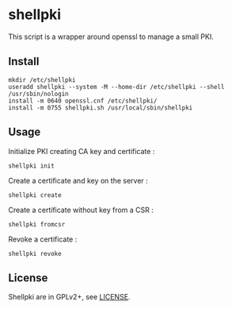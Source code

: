 # shellpki

This script is a wrapper around openssl to manage a small PKI.

## Install

~~~
mkdir /etc/shellpki
useradd shellpki --system -M --home-dir /etc/shellpki --shell /usr/sbin/nologin
install -m 0640 openssl.cnf /etc/shellpki/
install -m 0755 shellpki.sh /usr/local/sbin/shellpki
~~~

## Usage

Initialize PKI creating CA key and certificate :

~~~
shellpki init
~~~

Create a certificate and key on the server :

~~~
shellpki create
~~~

Create a certificate without key from a CSR :

~~~
shellpki fromcsr
~~~

Revoke a certificate :

~~~
shellpki revoke
~~~

## License

Shellpki are in GPLv2+, see [LICENSE](LICENSE).
